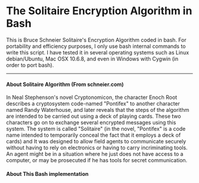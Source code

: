 <h1> The Solitaire Encryption Algorithm in Bash </h1>

This is Bruce Schneier Solitaire's Encryption Algorithm coded in bash. For portability and efficiency purposes, I only use bash internal commands to write this script. 
I have tested it in several operating systems such as Linux debian/Ubuntu, Mac OSX 10.6.8, and even in Windows with Cygwin (in order to port bash).

<HR>

<h4>About Solitaire Algorithm (From schneier.com)</h4>

In Neal Stephenson's novel Cryptonomicon, the character Enoch Root describes a cryptosystem code-named "Pontifex" to another character named Randy Waterhouse, and later reveals that the steps of the algorithm are intended to be carried out using a deck of playing cards. These two characters go on to exchange several encrypted messages using this system. The system is called "Solitaire" (in the novel, "Pontifex" is a code name intended to temporarily conceal the fact that it employs a deck of cards) and It was designed to allow field agents to communicate securely without having to rely on electronics or having to carry incriminating tools. An agent might be in a situation where he just does not have access to a computer, or may be prosecuted if he has tools for secret communication. 

<h4>About This Bash implementation</h4>
